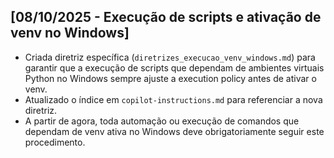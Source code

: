 ## [08/10/2025  - Execução de scripts e ativação de venv no Windows]

- Criada diretriz específica (`diretrizes_execucao_venv_windows.md`) para garantir que a execução de scripts que dependam de ambientes virtuais Python no Windows sempre ajuste a execution policy antes de ativar o venv.
- Atualizado o índice em `copilot-instructions.md` para referenciar a nova diretriz.
- A partir de agora, toda automação ou execução de comandos que dependam de venv ativa no Windows deve obrigatoriamente seguir este procedimento.

